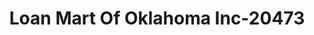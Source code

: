 ---
f_zip-code: 73003
f_state-code: OK
title: Loan Mart Of Oklahoma Inc-20473
f_phone: 405-330-0602
f_city-only: Edmond
f_address: 1322 N Kelly Ave Edmond
f_location-unique-id: '20473'
slug: loan-mart-of-oklahoma-inc-20473
updated-on: '2024-05-30T13:46:58.046Z'
created-on: '2024-05-30T13:36:59.803Z'
published-on: '2024-05-30T13:54:32.469Z'
f_city-state: cms/city/edmond-ok.md
f_company: cms/company/loan-mart-of-oklahoma-inc.md
f_state: cms/state/oklahoma.md
layout: '[payday-loan].html'
tags: payday-loan
---